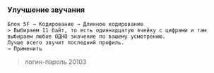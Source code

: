 ### Улучшение звучания

	Блок 5F → Кодирование → Длинное кодирование
	> Выбираем 11 байт, то есть одиннадцатую ячейку с цифрами и там выбираем любое ОДНО значение по вашему усмотрению.
	Лучше всего звучит последний профиль.
	→ Применить 

> логин-пароль 20103 